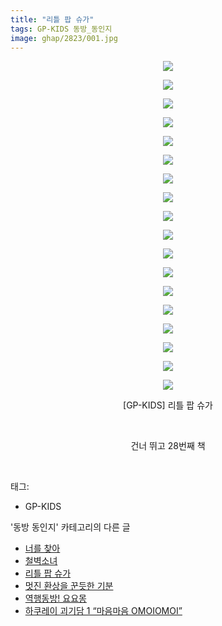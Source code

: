 ```yaml
---
title: "리틀 팝 슈가"
tags: GP-KIDS 동방_동인지
image: ghap/2823/001.jpg
---
```

<div class="article">
<p style="text-align: center; clear: none; float: none;"><img src="{{ site.nasurl }}/ghap/2823/001.jpg"/></p>
<p style="text-align: center; clear: none; float: none;"><img src="{{ site.nasurl }}/ghap/2823/002.jpg"/></p>
<p style="text-align: center; clear: none; float: none;"><img src="{{ site.nasurl }}/ghap/2823/003.jpg"/></p>
<p style="text-align: center; clear: none; float: none;"><img src="{{ site.nasurl }}/ghap/2823/004.jpg"/></p>
<p style="text-align: center; clear: none; float: none;"><img src="{{ site.nasurl }}/ghap/2823/005.jpg"/></p>
<p style="text-align: center; clear: none; float: none;"><img src="{{ site.nasurl }}/ghap/2823/006.jpg"/></p>
<p style="text-align: center; clear: none; float: none;"><img src="{{ site.nasurl }}/ghap/2823/007.jpg"/></p>
<p style="text-align: center; clear: none; float: none;"><img src="{{ site.nasurl }}/ghap/2823/008.jpg"/></p>
<p style="text-align: center; clear: none; float: none;"><img src="{{ site.nasurl }}/ghap/2823/009.jpg"/></p>
<p style="text-align: center; clear: none; float: none;"><img src="{{ site.nasurl }}/ghap/2823/010.jpg"/></p>
<p style="text-align: center; clear: none; float: none;"><img src="{{ site.nasurl }}/ghap/2823/011.jpg"/></p>
<p style="text-align: center; clear: none; float: none;"><img src="{{ site.nasurl }}/ghap/2823/012.jpg"/></p>
<p style="text-align: center; clear: none; float: none;"><img src="{{ site.nasurl }}/ghap/2823/013.jpg"/></p>
<p style="text-align: center; clear: none; float: none;"><img src="{{ site.nasurl }}/ghap/2823/014.jpg"/></p>
<p style="text-align: center; clear: none; float: none;"><img src="{{ site.nasurl }}/ghap/2823/015.jpg"/></p>
<p style="text-align: center; clear: none; float: none;"><img src="{{ site.nasurl }}/ghap/2823/016.jpg"/></p>
<p style="text-align: center; clear: none; float: none;"><img src="{{ site.nasurl }}/ghap/2823/017.jpg"/></p>
<p style="text-align: center; clear: none; float: none;"><img src="{{ site.nasurl }}/ghap/2823/018.jpg"/></p>
<p style="text-align: center; clear: none; float: none;">[GP-KIDS] 리틀 팝 슈가</p>
<p style="text-align: center; clear: none; float: none;"><br/></p>
<p style="text-align: center; clear: none; float: none;">건너 뛰고 28번째 책</p>
<p><br/></p>
</div><div class="tagTrail">
<p>태그: </p>
<ul>
<li>GP-KIDS</li>
</ul>
</div><div class="another">
<p>'동방 동인지' 카테고리의 다른 글</p>
<ul>
<li><a href="/2016-12-03-ghap_2825">너를 찾아</a></li>
<li><a href="/2016-12-03-ghap_2824">철벽소녀</a></li>
<li><a href="/2016-12-03-ghap_2823">리틀 팝 슈가</a></li>
<li><a href="/2016-12-03-ghap_2822">멋진 환상을 꾼듯한 기분</a></li>
<li><a href="/2016-12-03-ghap_2821">역행동방! 요요몽</a></li>
<li><a href="/2016-12-03-ghap_2820">하쿠레이 괴기담 1 “마음마음 OMOIOMOI”</a></li>
</ul>
</div><div class="cb_module cb_fluid">
<div class="cb_wrt cb_profile">
</div><!-- commentList close -->
</div>